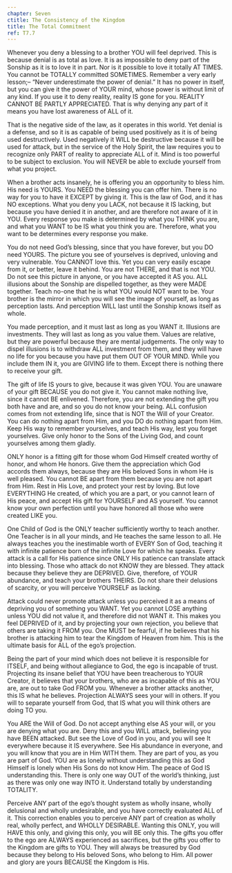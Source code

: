 ```yaml
---
chapter: Seven
ctitle: The Consistency of the Kingdom
title: The Total Commitment
ref: T7.7
---
```


Whenever you deny a blessing to a brother YOU will feel deprived. This
is because denial is as total as love. It is as impossible to deny part
of the Sonship as it is to love it in part. Nor is it possible to love
it totally AT TIMES. You cannot be TOTALLY committed SOMETIMES. Remember
a very early lesson;– “Never underestimate the power of denial.” It has
no power in itself, but you can give it the power of YOUR mind, whose
power is without limit of any kind. If you use it to deny reality,
reality IS gone for you. REALITY CANNOT BE PARTLY APPRECIATED. That is
why denying any part of it means you have lost awareness of ALL of it.

That is the negative side of the law, as it operates in this world. Yet
denial is a defense, and so it is as capable of being used positively as
it is of being used destructively. Used negatively it WILL be
destructive because it will be used for attack, but in the service of
the Holy Spirit, the law requires you to recognize only PART of reality
to appreciate ALL of it. Mind is too powerful to be subject to
exclusion. You will NEVER be able to exclude yourself from what you
project.

When a brother acts insanely, he is offering you an opportunity to bless
him. His need is YOURS. You NEED the blessing you can offer him. There
is no way for you to have it EXCEPT by giving it. This is the law of
God, and it has NO exceptions. What you deny you LACK, not because it IS
lacking, but because you have denied it in another, and are therefore
not aware of it in YOU. Every response you make is determined by what
you THINK you are, and what you WANT to be IS what you think you
are. Therefore, what you want to
be determines every response you make.

You do not need God’s blessing, since that you have forever, but you DO
need YOURS. The picture you see of yourselves is deprived, unloving and
very vulnerable. You CANNOT love this. Yet you can very easily escape
from it, or better, leave it behind. You are not THERE, and that is not
YOU. Do not see this picture in anyone, or you have accepted it AS you.
ALL illusions about the Sonship are dispelled together, as they were
MADE together. Teach no-one that he is what YOU would NOT want to be.
Your brother is the mirror in which you will see the image of yourself,
as long as perception lasts. And perception WILL last until the Sonship
knows itself as whole.

You made perception, and it must last as long as you WANT it. Illusions
are investments. They will last as long as you value them. Values are
relative, but they are powerful because they are mental judgements. The
only way to dispel illusions is to withdraw ALL investment from them,
and they will have no life for you because you have put them OUT OF YOUR
MIND. While you include them IN it, you are GIVING life to them. Except
there is nothing there to receive your gift.

The gift of life IS yours to give, because it was given YOU. You are
unaware of your gift BECAUSE you do not give it. You cannot make nothing
live, since it cannot BE enlivened. Therefore, you are not extending the
gift you both have and are, and so you do not know your being. ALL
confusion comes from not extending life, since that is NOT the Will of
your Creator. You can do nothing apart from Him, and you DO do nothing
apart from Him. Keep His way to remember yourselves, and teach His way,
lest you forget yourselves. Give only honor to the Sons of the Living
God, and count yourselves among them gladly.

ONLY honor is a fitting gift for those whom God Himself created worthy
of honor, and whom He honors. Give them the appreciation which God
accords them always, because they are His beloved Sons in whom He is
well pleased. You cannot BE apart from them because you are not apart
from Him. Rest in His Love, and protect your rest by loving. But love
EVERYTHING He created, of which you are a part, or you cannot learn of
His peace, and accept His gift for YOURSELF and AS yourself. You cannot
know your own perfection until you have honored all those who were
created LIKE you.

One Child of God is the ONLY teacher sufficiently worthy to teach
another. One Teacher is in all your minds, and He teaches the same
lesson to all. He always teaches you the inestimable worth of EVERY Son
of God, teaching it with infinite patience born of the infinite Love for
which he speaks. Every attack is a call for His patience since ONLY His
patience can translate attack into blessing. Those who attack do not
KNOW they are blessed. They attack because they believe they are
DEPRIVED. Give, therefore, of YOUR abundance, and teach your brothers
THEIRS. Do not share their delusions of scarcity, or you will perceive
YOURSELF as lacking.

Attack could never promote attack unless you perceived it as a means of
depriving you of something you WANT. Yet you cannot LOSE anything unless
YOU did not value it, and therefore did not WANT it. This makes you feel
DEPRIVED of it, and by projecting your own rejection, you believe that
others are taking it FROM you. One MUST be fearful, if he believes that
his brother is attacking him to tear the Kingdom of Heaven from him.
This is the ultimate basis for ALL of the ego’s projection.

Being the part of your mind which does not believe it is responsible for
ITSELF, and being without allegiance to God, the ego is incapable of
trust. Projecting its insane belief that YOU have been treacherous to
YOUR Creator, it believes that your brothers, who are as incapable of
this as YOU are, are out to take God FROM you. Whenever a brother
attacks another, this IS what he believes. Projection ALWAYS sees your
will in others. If you will to separate yourself from God, that IS what
you will think others are doing TO you.

You ARE the Will of God. Do not accept anything else AS your will, or
you are denying what you are. Deny this and you WILL attack, believing
you have BEEN attacked. But see the Love of God in you, and you will see
It everywhere because it IS everywhere. See His abundance in everyone,
and you will know that you are in Him WITH them. They are part of you, as
you are part of God. YOU are as lonely without understanding this as God
Himself is lonely when His Sons do not know Him. The peace of God IS
understanding this. There is only one way OUT of the world’s thinking,
just as there was only one way INTO it. Understand totally by
understanding TOTALITY.

Perceive ANY part of the ego’s thought system as wholly insane, wholly
delusional and wholly undesirable, and you have correctly evaluated ALL
of it. This correction enables you to perceive ANY part of creation as
wholly real, wholly perfect, and WHOLLY DESIRABLE. Wanting this ONLY,
you will HAVE this only, and giving this only, you will BE only this.
The gifts you offer to the ego are ALWAYS experienced as sacrifices, but
the gifts you offer to the Kingdom are gifts to YOU. They will always be
treasured by God because they belong to His beloved Sons, who belong to
Him. All power and glory are yours BECAUSE the Kingdom is His.

